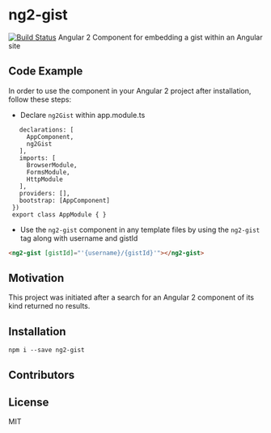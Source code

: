 # ng2-gist
[![Build Status](https://travis-ci.org/jasonhodges/ng2-gist.svg?branch=master)](https://travis-ci.org/jasonhodges/ng2-gist)
Angular 2 Component for embedding a gist within an Angular site

## Code Example

In order to use the component in your Angular 2 project after installation, follow these steps:

- Declare `ng2Gist` within app.module.ts

 ```@NgModule({
    declarations: [
      AppComponent,
      ng2Gist
    ],
    imports: [
      BrowserModule,
      FormsModule,
      HttpModule
    ],
    providers: [],
    bootstrap: [AppComponent]
  })
  export class AppModule { }
  ```
- Use the `ng2-gist` component in any template files by using the `ng2-gist` tag along with username and gistId 
```html
<ng2-gist [gistId]="'{username}/{gistId}'"></ng2-gist>
```

## Motivation
This project was initiated after a search for an Angular 2 component of its kind returned no results.

## Installation

`npm i --save ng2-gist`

## Contributors

## License 
MIT
